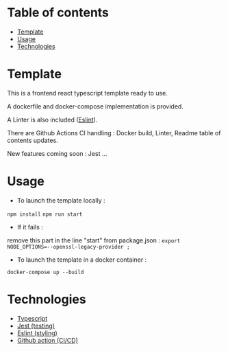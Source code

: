<!-- START doctoc generated TOC please keep comment here to allow auto update -->
<!-- DON'T EDIT THIS SECTION, INSTEAD RE-RUN doctoc TO UPDATE -->
# Table of contents

- [Template](#template)
- [Usage](#usage)
- [Technologies](#technologies)

<!-- END doctoc generated TOC please keep comment here to allow auto update -->

# Template

This is a frontend react typescript template ready to use.

A dockerfile and docker-compose implementation is provided.

A Linter is also included ([Eslint](https://eslint.org/)).

There are Github Actions CI handling : Docker build, Linter, Readme table of contents updates.

New features coming soon : Jest ...

# Usage

- To launch the template locally :

`npm install`
`npm run start`

- If it fails :

remove this part in the line "start" from package.json :
`export NODE_OPTIONS=--openssl-legacy-provider ; `

- To launch the template in a docker container :

`docker-compose up --build`

# Technologies

- [Typescript](https://www.typescriptlang.org/)
- [Jest (testing)](https://jestjs.io/)
- [Eslint (styling)](https://eslint.org/)
- [Github action (CI/CD)](https://github.com/features/actions)
